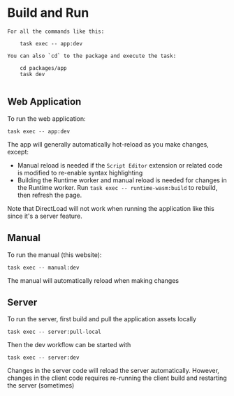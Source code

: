 # Build and Run

```admonish tip
For all the commands like this:
   
    task exec -- app:dev

You can also `cd` to the package and execute the task:

    cd packages/app
    task dev


```


## Web Application
To run the web application:
```
task exec -- app:dev
```
The app will generally automatically hot-reload as you make changes, except:
- Manual reload is needed if the `Script Editor` extension or related code is modified
  to re-enable syntax highlighting
- Building the Runtime worker and manual reload is needed for changes in the Runtime worker.
  Run `task exec -- runtime-wasm:build` to rebuild, then refresh the page.

Note that DirectLoad will not work when running the application like this since
it's a server feature.

## Manual
To run the manual (this website):
```
task exec -- manual:dev
```
The manual will automatically reload when making changes

## Server
To run the server, first build and pull the application assets locally
```
task exec -- server:pull-local
```
Then the dev workflow can be started with
```
task exec -- server:dev
```
Changes in the server code will reload the server automatically. However,
changes in the client code requires re-running the client build and restarting
the server (sometimes)
